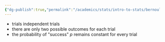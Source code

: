 ```yaml
---
{"dg-publish":true,"permalink":"/academics/stats/intro-to-stats/bernoulli-trials/","created":"2024-04-01T23:52:50.164-04:00","updated":"2025-07-07T17:21:02.187-04:00"}
---
```


- trials independent trials
- there are only two possible outcomes for each trial
-  the probability of "success" $p$ remains constant for every trial